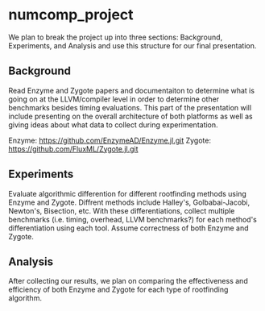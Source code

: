 # numcomp_project

We plan to break the project up into three sections: Background, Experiments, and Analysis and use this structure for our final presentation.

## Background

Read Enzyme and Zygote papers and documentaiton to determine what is going on at the LLVM/compiler level in order to determine other benchmarks besides timing evaluations. This part of the presentation will include presenting on the overall architecture of both platforms as well as giving ideas about what data to collect during experimentation.

Enzyme: https://github.com/EnzymeAD/Enzyme.jl.git
Zygote: https://github.com/FluxML/Zygote.jl.git

## Experiments

Evaluate algorithmic differention for different rootfinding methods using Enzyme and Zygote. Diffrent methods include Halley's, Golbabai-Jacobi, Newton's, Bisection, etc. With these differentiations, collect multiple benchmarks (i.e. timing, overhead, LLVM benchmarks?) for each method's differentiation using each tool. Assume correctness of both Enzyme and Zygote. 

## Analysis

After collecting our results, we plan on comparing the effectiveness and efficiency of both Enzyme and Zygote for each type of rootfinding algorithm.
